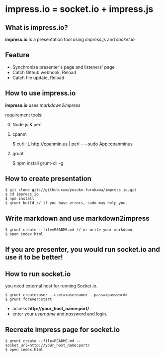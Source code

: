 impress.io = socket.io + impress.js
===================================

What is impress.io?
---------

**impress.io** is a presentation tool using *impress.js* and *socket.io*

Feature
--------

+ Synchronize presenter's page and listeners' page
+ Catch Github webhook, Reload
+ Catch file update, Reload

How to use impress.io
---------
<!-- data-x="1000" -->
<!-- data-y="3000" -->
<!-- data-z="500" -->
<!-- data-scale="3" -->
<!-- data-rotate="90" -->

**impress.io** uses *markdown2impress*


requirement tools:

0. Node.js & perl

1. cpanm

    $ curl -L http://cpanmin.us | perl - --sudo App::cpanminus

2. grunt

    $ npm install grunt-cli -g

How to create presentation
---------

    $ git clone git://github.com/yosuke-furukawa/impress.io.git
    $ cd impress.io
    $ npm install
    $ grunt build // if you have errors, sudo may help you.

Write markdown and use markdown2impress
--------

    $ grunt create --file=README.md // or write your markdown
    $ open index.html

If you are presenter, you would run socket.io and use it to be better!
--------

How to run socket.io
--------

you need external host for running Socket.io.

    $ grunt create:user --user=<username> --pass=<password>
    $ grunt forever:start

+ access **http://your_host_name:port/**
+ enter your *username* and *password* and login.

Recreate impress page for socket.io
-------

    $ grunt create --file=README.md --socket_url=http://your_host_name:port/
    $ open index.html



